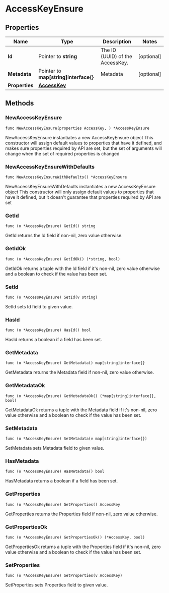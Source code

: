 # AccessKeyEnsure

## Properties

|Name | Type | Description | Notes|
|------------ | ------------- | ------------- | -------------|
|**Id** | Pointer to **string** | The ID (UUID) of the AccessKey. | [optional] |
|**Metadata** | Pointer to **map[string]interface{}** | Metadata | [optional] |
|**Properties** | [**AccessKey**](AccessKey.md) |  | |

## Methods

### NewAccessKeyEnsure

`func NewAccessKeyEnsure(properties AccessKey, ) *AccessKeyEnsure`

NewAccessKeyEnsure instantiates a new AccessKeyEnsure object
This constructor will assign default values to properties that have it defined,
and makes sure properties required by API are set, but the set of arguments
will change when the set of required properties is changed

### NewAccessKeyEnsureWithDefaults

`func NewAccessKeyEnsureWithDefaults() *AccessKeyEnsure`

NewAccessKeyEnsureWithDefaults instantiates a new AccessKeyEnsure object
This constructor will only assign default values to properties that have it defined,
but it doesn't guarantee that properties required by API are set

### GetId

`func (o *AccessKeyEnsure) GetId() string`

GetId returns the Id field if non-nil, zero value otherwise.

### GetIdOk

`func (o *AccessKeyEnsure) GetIdOk() (*string, bool)`

GetIdOk returns a tuple with the Id field if it's non-nil, zero value otherwise
and a boolean to check if the value has been set.

### SetId

`func (o *AccessKeyEnsure) SetId(v string)`

SetId sets Id field to given value.

### HasId

`func (o *AccessKeyEnsure) HasId() bool`

HasId returns a boolean if a field has been set.

### GetMetadata

`func (o *AccessKeyEnsure) GetMetadata() map[string]interface{}`

GetMetadata returns the Metadata field if non-nil, zero value otherwise.

### GetMetadataOk

`func (o *AccessKeyEnsure) GetMetadataOk() (*map[string]interface{}, bool)`

GetMetadataOk returns a tuple with the Metadata field if it's non-nil, zero value otherwise
and a boolean to check if the value has been set.

### SetMetadata

`func (o *AccessKeyEnsure) SetMetadata(v map[string]interface{})`

SetMetadata sets Metadata field to given value.

### HasMetadata

`func (o *AccessKeyEnsure) HasMetadata() bool`

HasMetadata returns a boolean if a field has been set.

### GetProperties

`func (o *AccessKeyEnsure) GetProperties() AccessKey`

GetProperties returns the Properties field if non-nil, zero value otherwise.

### GetPropertiesOk

`func (o *AccessKeyEnsure) GetPropertiesOk() (*AccessKey, bool)`

GetPropertiesOk returns a tuple with the Properties field if it's non-nil, zero value otherwise
and a boolean to check if the value has been set.

### SetProperties

`func (o *AccessKeyEnsure) SetProperties(v AccessKey)`

SetProperties sets Properties field to given value.



